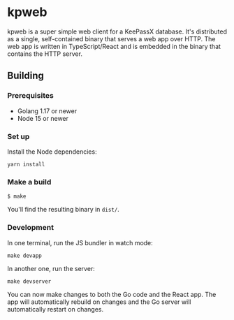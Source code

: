 # kpweb

kpweb is a super simple web client for a KeePassX database. It's distributed as a single, self-contained binary that serves a web app over HTTP. The web app is written in TypeScript/React and is embedded in the binary that contains the HTTP server.

## Building

### Prerequisites

- Golang 1.17 or newer
- Node 15 or newer

### Set up

Install the Node dependencies:

```shell
yarn install
```

### Make a build

```shell
$ make
```

You'll find the resulting binary in `dist/`.

### Development

In one terminal, run the JS bundler in watch mode:

```shell
make devapp
```

In another one, run the server:

```shell
make devserver
```

You can now make changes to both the Go code and the React app. The app will automatically rebuild on changes and the Go server will automatically restart on changes.

